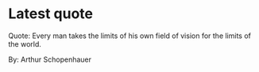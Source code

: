 # Latest quote 

Quote: Every man takes the limits of his own field of vision for the limits of the world. 

By: Arthur Schopenhauer